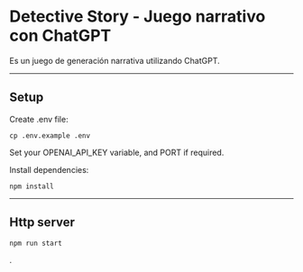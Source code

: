 # Detective Story - Juego narrativo con ChatGPT

Es un juego de generación narrativa utilizando ChatGPT.

------
## Setup
Create .env file:
```console
cp .env.example .env
```
Set your OPENAI_API_KEY variable, and PORT if required.

Install dependencies:
```console
npm install
```

------

## Http server
```console
npm run start
```

.
